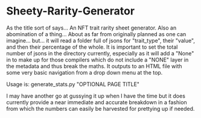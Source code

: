 # Sheety-Rarity-Generator

As the title sort of says... An NFT trait rarity sheet generator. Also an abomination of a thing... 
About as far from originally planned as one can imagine... but... it will read a folder full of jsons for "trait_type", their "value", and then their percentage of the whole.
It is important to set the total number of jsons in the directory currently, especially as it will add a "None" in to make up for those compilers which do not include a "NONE" layer in the metadata and thus break the maths.
It outputs to an HTML file with some very basic navigation from a drop down menu at the top.

Usage is:
generate_stats.py "OPTIONAL PAGE TITLE"

I may have another go at gussying it up when I have the time but it does currently provide a near immediate and accurate breakdown in a fashion from which the numbers can easily be harvested for prettying up if needed.
